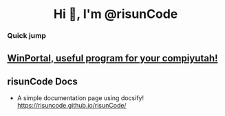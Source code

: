 <h1 align="center">Hi 👋, I'm @risunCode</h1> 

### Quick jump 
## [WinPortal, useful program for your compiyutah!](https://github.com/risunCode/WinPortal)


## risunCode Docs
- A simple documentation page using docsify!
https://risuncode.github.io/risunCode/
